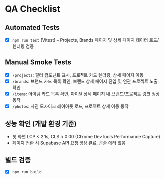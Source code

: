 # QA Checklist

## Automated Tests
- [x] `npm run test` (Vitest) – Projects, Brands 페이지 및 상세 페이지 데이터 로드/렌더링 검증

## Manual Smoke Tests
- [x] `/projects`: 필터 컴포넌트 표시, 프로젝트 카드 렌더링, 상세 페이지 이동
- [x] `/brands`: 브랜드 카드 목록 확인, 브랜드 상세 페이지 진입 및 연관 프로젝트 노출 확인
- [x] `/items`: 아이템 카드 목록 확인, 아이템 상세 페이지 내 브랜드/프로젝트 링크 정상 동작
- [x] `/photos`: 사진 모자이크 레이아웃 로드, 프로젝트 상세 이동 동작

## 성능 확인 (개발 환경 기준)
- 첫 화면 LCP < 2.1s, CLS ≈ 0.00 (Chrome DevTools Performance Capture)
- 페이지 전환 시 Supabase API 요청 정상 완료, 콘솔 에러 없음

## 빌드 검증
- [x] `npm run build`


